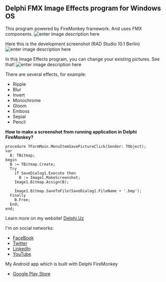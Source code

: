 ## Delphi FMX Image Effects program for Windows OS

This program powered by FireMonkey framework. And uses FMX components.
![enter image description here](https://i0.wp.com/delphi.uz/wp-content/uploads/2017/01/firemonkey-delphi-image-effects-components.jpg?w=323&ssl=1)

Here this is the development screenshot (RAD Studio 10.1 Berlin)
![enter image description here](https://i0.wp.com/delphi.uz/wp-content/uploads/2017/01/delphi.uz-image-effects-firemonkey-delphi.jpg?resize=1024,547&ssl=1)

In this Image Effects program, you can change your existing pictures. See that!
![enter image description here](https://i0.wp.com/delphi.uz/wp-content/uploads/2017/01/delphi.uz-image-effects-program.png?w=900&ssl=1)

There are several effects, for example:
-   Ripple
-   Blur
-   Invert
-   Monochrome
-   Gloom
-   Emboss
-   Sepial
-   Pencil

**How to make a screenshot from running application in Delphi FireMonkey?**

    procedure TFormMain.MenuItemSavePictureClick(Sender: TObject);
    var
      B: TBitmap;
    begin
      B := TBitmap.Create;
      Try
        if SaveDialog1.Execute then
          B := Image1.MakeScreenshot;
        Image1.Bitmap.Assign(B);

        Image1.Bitmap.SaveToFile(SaveDialog1.FileName + '.bmp');
      Finally
        B.Free;
      End;
    end;

Learn more on my website! [Delphi.Uz](https://delphi.uz/2017/01/25/delphi-windows-development/delphi-fmx-image-effects-program-windows-os/)

I'm on social networks:
- [FaceBook](https://www.facebook.com/wwwdelphiuz/)
- [Twitter](https://twitter.com/MuminjonGuru)
- [LinkedIn](https://www.linkedin.com/in/muminjon-abduraimov/)
- [YouTube](https://youtube.com/MuminjonAbduraimov)

My Android app which is built with Delphi FireMonkey
- [Google Play Store](https://play.google.com/store/apps/details?id=com.delphiapplications.delphiexamples)
